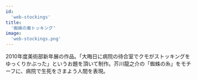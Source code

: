 ```yaml
---
id:
  'web-stockings'
title:
  '蜘蛛の巣トッキング'
image:
  'web-stockings.png'
---
```


2010年度美術部新年展の作品。「大晦日に病院の待合室でクモがストッキングをゆっくりかぶった」というお題を頂いて制作。芥川龍之介の「蜘蛛の糸」をモチーフに、病院で生死をさまよう人間を表現。
